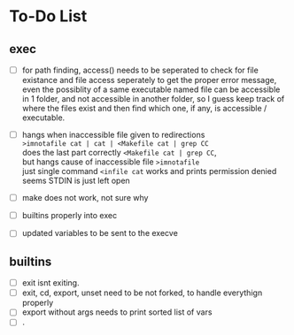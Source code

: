 # To-Do List

## exec
- [ ] for path finding, access() needs to be seperated to check for file existance and file access seperately to get the proper error message, even the possiblity of a same executable named file can be accessible in 1 folder, and not accessible in another folder, so I guess keep track of where the files exist and then find which one, if any, is accessible / executable.
- [ ] hangs when inaccessible file given to redirections <br>
```>imnotafile cat | cat | <Makefile cat | grep CC``` <br>
does the last part correctly ```<Makefile cat | grep CC```,<br>
but hangs cause of inaccessible file ```>imnotafile``` <br>
just single command `<infile cat` works and prints permission denied <br>
seems STDIN is just left open
- [ ] make does not work, not sure why
- [ ] builtins properly into exec
- [ ] updated variables to be sent to the execve


## builtins
- [ ] exit isnt exiting.
- [ ] exit, cd, export, unset need to be not forked, to handle everythign properly
- [ ] export without args needs to print sorted list of vars
- [ ] .

